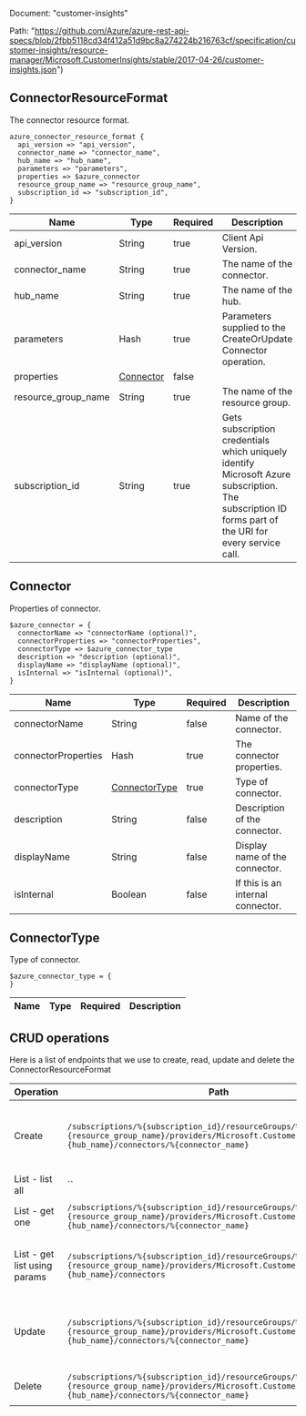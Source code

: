 Document: "customer-insights"


Path: "https://github.com/Azure/azure-rest-api-specs/blob/2fbb5118cd34f412a51d9bc8a274224b216763cf/specification/customer-insights/resource-manager/Microsoft.CustomerInsights/stable/2017-04-26/customer-insights.json")

## ConnectorResourceFormat

The connector resource format.

```puppet
azure_connector_resource_format {
  api_version => "api_version",
  connector_name => "connector_name",
  hub_name => "hub_name",
  parameters => "parameters",
  properties => $azure_connector
  resource_group_name => "resource_group_name",
  subscription_id => "subscription_id",
}
```

| Name        | Type           | Required       | Description       |
| ------------- | ------------- | ------------- | ------------- |
|api_version | String | true | Client Api Version. |
|connector_name | String | true | The name of the connector. |
|hub_name | String | true | The name of the hub. |
|parameters | Hash | true | Parameters supplied to the CreateOrUpdate Connector operation. |
|properties | [Connector](#connector) | false |  |
|resource_group_name | String | true | The name of the resource group. |
|subscription_id | String | true | Gets subscription credentials which uniquely identify Microsoft Azure subscription. The subscription ID forms part of the URI for every service call. |
        
## Connector

Properties of connector.

```puppet
$azure_connector = {
  connectorName => "connectorName (optional)",
  connectorProperties => "connectorProperties",
  connectorType => $azure_connector_type
  description => "description (optional)",
  displayName => "displayName (optional)",
  isInternal => "isInternal (optional)",
}
```

| Name        | Type           | Required       | Description       |
| ------------- | ------------- | ------------- | ------------- |
|connectorName | String | false | Name of the connector. |
|connectorProperties | Hash | true | The connector properties. |
|connectorType | [ConnectorType](#connectortype) | true | Type of connector. |
|description | String | false | Description of the connector. |
|displayName | String | false | Display name of the connector. |
|isInternal | Boolean | false | If this is an internal connector. |
        
## ConnectorType

Type of connector.

```puppet
$azure_connector_type = {
}
```

| Name        | Type           | Required       | Description       |
| ------------- | ------------- | ------------- | ------------- |



## CRUD operations

Here is a list of endpoints that we use to create, read, update and delete the ConnectorResourceFormat

| Operation | Path | Verb | Description | OperationID |
| ------------- | ------------- | ------------- | ------------- | ------------- |
|Create|`/subscriptions/%{subscription_id}/resourceGroups/%{resource_group_name}/providers/Microsoft.CustomerInsights/hubs/%{hub_name}/connectors/%{connector_name}`|Put|Creates a connector or updates an existing connector in the hub.|Connectors_CreateOrUpdate|
|List - list all|``||||
|List - get one|`/subscriptions/%{subscription_id}/resourceGroups/%{resource_group_name}/providers/Microsoft.CustomerInsights/hubs/%{hub_name}/connectors/%{connector_name}`|Get|Gets a connector in the hub.|Connectors_Get|
|List - get list using params|`/subscriptions/%{subscription_id}/resourceGroups/%{resource_group_name}/providers/Microsoft.CustomerInsights/hubs/%{hub_name}/connectors`|Get|Gets all the connectors in the specified hub.|Connectors_ListByHub|
|Update|`/subscriptions/%{subscription_id}/resourceGroups/%{resource_group_name}/providers/Microsoft.CustomerInsights/hubs/%{hub_name}/connectors/%{connector_name}`|Put|Creates a connector or updates an existing connector in the hub.|Connectors_CreateOrUpdate|
|Delete|`/subscriptions/%{subscription_id}/resourceGroups/%{resource_group_name}/providers/Microsoft.CustomerInsights/hubs/%{hub_name}/connectors/%{connector_name}`|Delete|Deletes a connector in the hub.|Connectors_Delete|
